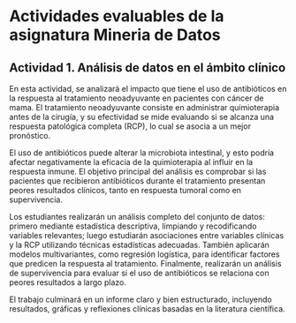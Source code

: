 # Actividades evaluables de la asignatura Mineria de Datos

## Actividad 1. Análisis de datos en el ámbito clínico

En esta actividad, se analizará el impacto que tiene el uso de antibióticos en la respuesta al tratamiento neoadyuvante en pacientes con cáncer de mama. El tratamiento neoadyuvante consiste en administrar quimioterapia antes de la cirugía, y su efectividad se mide evaluando si se alcanza una respuesta patológica completa (RCP), lo cual se asocia a un mejor pronóstico.

El uso de antibióticos puede alterar la microbiota intestinal, y esto podría afectar negativamente la eficacia de la quimioterapia al influir en la respuesta inmune. El objetivo principal del análisis es comprobar si las pacientes que recibieron antibióticos durante el tratamiento presentan peores resultados clínicos, tanto en respuesta tumoral como en supervivencia.

Los estudiantes realizarán un análisis completo del conjunto de datos: primero mediante estadística descriptiva, limpiando y recodificando variables relevantes; luego estudiarán asociaciones entre variables clínicas y la RCP utilizando técnicas estadísticas adecuadas. También aplicarán modelos multivariantes, como regresión logística, para identificar factores que predicen la respuesta al tratamiento. Finalmente, realizarán un análisis de supervivencia para evaluar si el uso de antibióticos se relaciona con peores resultados a largo plazo.

El trabajo culminará en un informe claro y bien estructurado, incluyendo resultados, gráficas y reflexiones clínicas basadas en la literatura científica.
